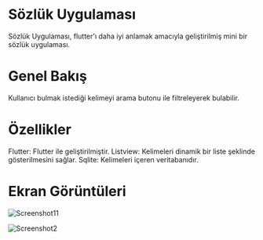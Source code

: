# Sözlük Uygulaması

Sözlük Uygulaması, flutter'ı daha iyi anlamak amacıyla geliştirilmiş mini bir sözlük uygulaması.

# Genel Bakış

Kullanıcı bulmak istediği kelimeyi arama butonu ile filtreleyerek bulabilir.

# Özellikler

Flutter: Flutter ile geliştirilmiştir.
Listview: Kelimeleri dinamik bir liste şeklinde gösterilmesini sağlar.
Sqlite: Kelimeleri içeren veritabanıdır.

# Ekran Görüntüleri

![Screenshot11](https://github.com/Gorkemz03/Sozluk/assets/91285958/9066fb10-20f8-4eec-9a56-81231f2a51ae)


![Screenshot2](https://github.com/Gorkemz03/Sozluk/assets/91285958/9e8ee1c6-70aa-478c-ae23-e37905056348)




